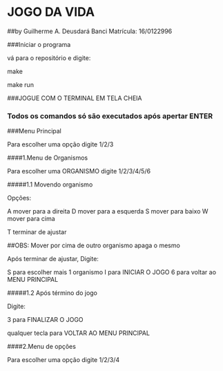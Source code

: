 #									JOGO DA VIDA
##by Guilherme A. Deusdará Banci  							Matrícula: 16/0122996



###Iniciar o programa

vá para o repositório e digite:

make

make run

###JOGUE COM O TERMINAL EM TELA CHEIA
###	Todos os comandos só são executados após apertar ENTER

###Menu Principal

Para escolher uma opção digite 1/2/3


####1.Menu de Organismos

Para escolher uma ORGANISMO digite 1/2/3/4/5/6


#####1.1 Movendo organismo

Opções:

A    mover para a direita
D 	 mover para a esquerda
S    mover para baixo
W    mover para cima

T    terminar de ajustar



##OBS: Mover por cima de outro organismo apaga o mesmo

Após terminar de ajustar, Digite:

S    para escolher mais 1 organismo
I    para INICIAR O JOGO
6    para voltar ao MENU PRINCIPAL


#####1.2 Após término do jogo

Digite:

3    					para FINALIZAR O JOGO

qualquer tecla			para VOLTAR AO MENU PRINCIPAL


####2.Menu de opções

Para escolher uma opção digite 1/2/3/4

